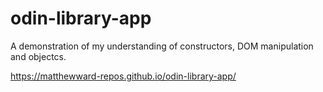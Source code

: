 # odin-library-app

A demonstration of my understanding of constructors, DOM manipulation and objectcs.

https://matthewward-repos.github.io/odin-library-app/
